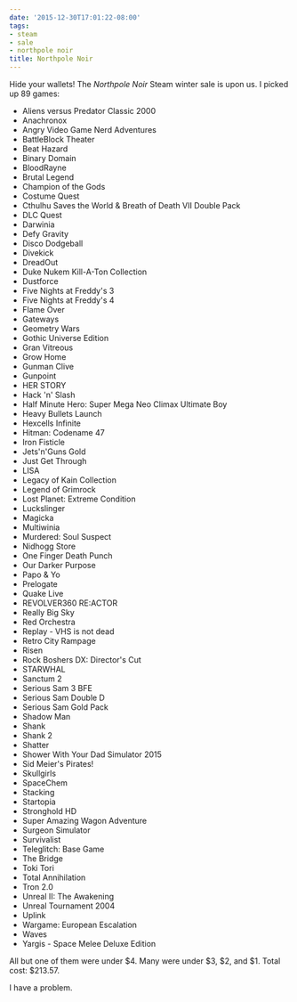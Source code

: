 ```yaml
---
date: '2015-12-30T17:01:22-08:00'
tags:
- steam
- sale
- northpole noir
title: Northpole Noir
---
```


Hide your wallets! The *Northpole Noir* Steam winter sale is upon us. I picked up 89 games:

- Aliens versus Predator Classic 2000
- Anachronox
- Angry Video Game Nerd Adventures
- BattleBlock Theater
- Beat Hazard
- Binary Domain
- BloodRayne
- Brutal Legend
- Champion of the Gods
- Costume Quest
- Cthulhu Saves the World & Breath of Death VII Double Pack
- DLC Quest
- Darwinia
- Defy Gravity
- Disco Dodgeball
- Divekick
- DreadOut
- Duke Nukem Kill-A-Ton Collection
- Dustforce
- Five Nights at Freddy's 3
- Five Nights at Freddy's 4
- Flame Over
- Gateways
- Geometry Wars
- Gothic Universe Edition
- Gran Vitreous
- Grow Home
- Gunman Clive
- Gunpoint
- HER STORY
- Hack 'n' Slash
- Half Minute Hero: Super Mega Neo Climax Ultimate Boy
- Heavy Bullets Launch
- Hexcells Infinite
- Hitman: Codename 47
- Iron Fisticle
- Jets'n'Guns Gold
- Just Get Through
- LISA
- Legacy of Kain Collection
- Legend of Grimrock
- Lost Planet: Extreme Condition
- Luckslinger
- Magicka
- Multiwinia
- Murdered: Soul Suspect
- Nidhogg Store
- One Finger Death Punch
- Our Darker Purpose
- Papo & Yo
- Prelogate
- Quake Live
- REVOLVER360 RE:ACTOR
- Really Big Sky
- Red Orchestra
- Replay - VHS is not dead
- Retro City Rampage
- Risen
- Rock Boshers DX: Director's Cut
- STARWHAL
- Sanctum 2
- Serious Sam 3 BFE
- Serious Sam Double D
- Serious Sam Gold Pack
- Shadow Man
- Shank
- Shank 2
- Shatter
- Shower With Your Dad Simulator 2015
- Sid Meier's Pirates!
- Skullgirls
- SpaceChem
- Stacking
- Startopia
- Stronghold HD
- Super Amazing Wagon Adventure
- Surgeon Simulator
- Survivalist
- Teleglitch: Base Game
- The Bridge
- Toki Tori
- Total Annihilation
- Tron 2.0
- Unreal II: The Awakening
- Unreal Tournament 2004
- Uplink
- Wargame: European Escalation
- Waves
- Yargis - Space Melee Deluxe Edition

All but one of them were under $4. Many were under $3, $2, and $1. Total cost: $213.57.

I have a problem.

